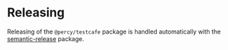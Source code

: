 # Releasing

Releasing of the `@percy/testcafe` package is handled automatically with the [semantic-release](https://github.com/semantic-release/semantic-release) package.
